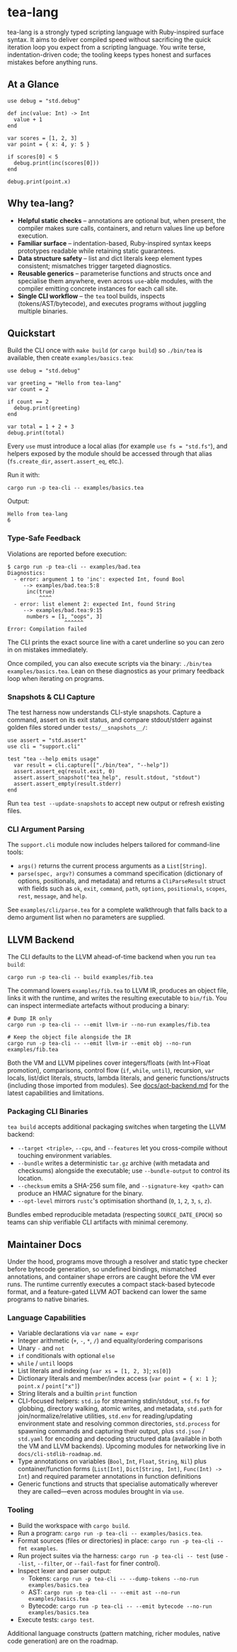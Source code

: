 # tea-lang

tea-lang is a strongly typed scripting language with Ruby-inspired surface syntax. It aims to deliver compiled speed without sacrificing the quick iteration loop you expect from a scripting language. You write terse, indentation-driven code; the tooling keeps types honest and surfaces mistakes before anything runs.

## At a Glance

```tea
use debug = "std.debug"

def inc(value: Int) -> Int
  value + 1
end

var scores = [1, 2, 3]
var point = { x: 4, y: 5 }

if scores[0] < 5
  debug.print(inc(scores[0]))
end

debug.print(point.x)
```

## Why tea-lang?

- **Helpful static checks** – annotations are optional but, when present, the compiler makes sure calls, containers, and return values line up before execution.
- **Familiar surface** – indentation-based, Ruby-inspired syntax keeps prototypes readable while retaining static guarantees.
- **Data structure safety** – list and dict literals keep element types consistent; mismatches trigger targeted diagnostics.
- **Reusable generics** – parameterise functions and structs once and specialise them anywhere, even across `use`-able modules, with the compiler emitting concrete instances for each call site.
- **Single CLI workflow** – the `tea` tool builds, inspects (tokens/AST/bytecode), and executes programs without juggling multiple binaries.

## Quickstart

Build the CLI once with `make build` (or `cargo build`) so `./bin/tea` is available, then create `examples/basics.tea`:

```tea
use debug = "std.debug"

var greeting = "Hello from tea-lang"
var count = 2

if count == 2
  debug.print(greeting)
end

var total = 1 + 2 + 3
debug.print(total)
```

Every `use` must introduce a local alias (for example `use fs = "std.fs"`), and helpers exposed
by the module should be accessed through that alias (`fs.create_dir`, `assert.assert_eq`, etc.).

Run it with:

```
cargo run -p tea-cli -- examples/basics.tea
```

Output:

```
Hello from tea-lang
6
```

### Type-Safe Feedback

Violations are reported before execution:

```
$ cargo run -p tea-cli -- examples/bad.tea
Diagnostics:
  - error: argument 1 to 'inc': expected Int, found Bool
     --> examples/bad.tea:5:8
      inc(true)
          ^^^^
  - error: list element 2: expected Int, found String
     --> examples/bad.tea:9:15
      numbers = [1, "oops", 3]
                  ^^^^^^
Error: Compilation failed
```

The CLI prints the exact source line with a caret underline so you can zero in on mistakes immediately.

Once compiled, you can also execute scripts via the binary: `./bin/tea examples/basics.tea`. Lean on these diagnostics as your primary feedback loop when iterating on programs.

### Snapshots & CLI Capture

The test harness now understands CLI-style snapshots. Capture a command, assert on its exit status, and compare stdout/stderr against golden files stored under `tests/__snapshots__/`:

```tea
use assert = "std.assert"
use cli = "support.cli"

test "tea --help emits usage"
  var result = cli.capture(["./bin/tea", "--help"])
  assert.assert_eq(result.exit, 0)
  assert.assert_snapshot("tea_help", result.stdout, "stdout")
  assert.assert_empty(result.stderr)
end
```

Run `tea test --update-snapshots` to accept new output or refresh existing files.

### CLI Argument Parsing

The `support.cli` module now includes helpers tailored for command-line tools:

- `args()` returns the current process arguments as a `List[String]`.
- `parse(spec, argv?)` consumes a command specification (dictionary of options, positionals, and metadata) and returns a `CliParseResult` struct with fields such as `ok`, `exit`, `command`, `path`, `options`, `positionals`, `scopes`, `rest`, `message`, and `help`.

See `examples/cli/parse.tea` for a complete walkthrough that falls back to a demo argument list when no parameters are supplied.

## LLVM Backend

The CLI defaults to the LLVM ahead-of-time backend when you run `tea build`:

```
cargo run -p tea-cli -- build examples/fib.tea
```

The command lowers `examples/fib.tea` to LLVM IR, produces an object file, links it with the runtime, and writes the resulting executable to `bin/fib`. You can inspect intermediate artefacts without producing a binary:

```
# Dump IR only
cargo run -p tea-cli -- --emit llvm-ir --no-run examples/fib.tea

# Keep the object file alongside the IR
cargo run -p tea-cli -- --emit llvm-ir --emit obj --no-run examples/fib.tea
```

Both the VM and LLVM pipelines cover integers/floats (with Int→Float promotion), comparisons, control flow (`if`, `while`, `until`), recursion, `var` locals, list/dict literals, structs, lambda literals, and generic functions/structs (including those imported from modules). See [docs/aot-backend.md](docs/aot-backend.md) for the latest capabilities and limitations.

### Packaging CLI Binaries

`tea build` accepts additional packaging switches when targeting the LLVM backend:

- `--target <triple>`, `--cpu`, and `--features` let you cross-compile without touching environment variables.
- `--bundle` writes a deterministic `tar.gz` archive (with metadata and checksums) alongside the executable; use `--bundle-output` to control its location.
- `--checksum` emits a SHA-256 sum file, and `--signature-key <path>` can produce an HMAC signature for the binary.
- `--opt-level` mirrors `rustc`'s optimisation shorthand (`0`, `1`, `2`, `3`, `s`, `z`).

Bundles embed reproducible metadata (respecting `SOURCE_DATE_EPOCH`) so teams can ship verifiable CLI artifacts with minimal ceremony.

## Maintainer Docs

Under the hood, programs move through a resolver and static type checker before bytecode generation, so undefined bindings, mismatched annotations, and container shape errors are caught before the VM ever runs. The runtime currently executes a compact stack-based bytecode format, and a feature-gated LLVM AOT backend can lower the same programs to native binaries.

### Language Capabilities

- Variable declarations via `var name = expr`
- Integer arithmetic (`+`, `-`, `*`, `/`) and equality/ordering comparisons
- Unary `-` and `not`
- `if` conditionals with optional `else`
- `while` / `until` loops
- List literals and indexing (`var xs = [1, 2, 3]`; `xs[0]`)
- Dictionary literals and member/index access (`var point = { x: 1 }`; `point.x` / `point["x"]`)
- String literals and a builtin `print` function
- CLI-focused helpers: `std.io` for streaming stdin/stdout, `std.fs` for globbing, directory walking, atomic writes, and metadata, `std.path` for join/normalize/relative utilities, `std.env` for reading/updating environment state and resolving common directories, `std.process` for spawning commands and capturing their output, plus `std.json` / `std.yaml` for encoding and decoding structured data (available in both the VM and LLVM backends). Upcoming modules for networking live in `docs/cli-stdlib-roadmap.md`.
- Type annotations on variables (`Bool`, `Int`, `Float`, `String`, `Nil`) plus container/function forms (`List[Int]`, `Dict[String, Int]`, `Func(Int) -> Int`) and required parameter annotations in function definitions
- Generic functions and structs that specialise automatically wherever they are called—even across modules brought in via `use`.

### Tooling

- Build the workspace with `cargo build`.
- Run a program: `cargo run -p tea-cli -- examples/basics.tea`.
- Format sources (files or directories) in place: `cargo run -p tea-cli -- fmt examples`.
- Run project suites via the harness: `cargo run -p tea-cli -- test` (use `--list`, `--filter`, or `--fail-fast` for finer control).
- Inspect lexer and parser output:
  - Tokens: `cargo run -p tea-cli -- --dump-tokens --no-run examples/basics.tea`
  - AST: `cargo run -p tea-cli -- --emit ast --no-run examples/basics.tea`
  - Bytecode: `cargo run -p tea-cli -- --emit bytecode --no-run examples/basics.tea`
- Execute tests: `cargo test`.

Additional language constructs (pattern matching, richer modules, native code generation) are on the roadmap.
